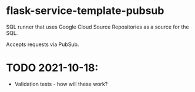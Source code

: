 # flask-service-template-pubsub
SQL runner that uses Google Cloud Source Repositories as a source for the SQL.

Accepts requests via PubSub.


# TODO 2021-10-18:
- Validation tests - how will these work?
